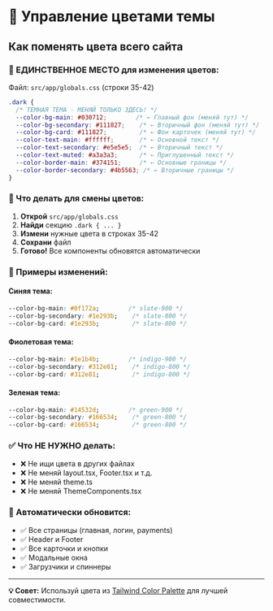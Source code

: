 # 🎨 Управление цветами темы

## Как поменять цвета всего сайта

### 📍 ЕДИНСТВЕННОЕ МЕСТО для изменения цветов:

Файл: `src/app/globals.css` (строки 35-42)

```css
.dark {
  /* ТЕМНАЯ ТЕМА - МЕНЯЙ ТОЛЬКО ЗДЕСЬ! */
  --color-bg-main: #030712;        /* ← Главный фон (меняй тут) */
  --color-bg-secondary: #111827;    /* ← Вторичный фон (меняй тут) */
  --color-bg-card: #111827;         /* ← Фон карточек (меняй тут) */
  --color-text-main: #ffffff;       /* ← Основной текст */
  --color-text-secondary: #e5e5e5;  /* ← Вторичный текст */
  --color-text-muted: #a3a3a3;      /* ← Приглушенный текст */
  --color-border-main: #374151;     /* ← Основные границы */
  --color-border-secondary: #4b5563; /* ← Вторичные границы */
}
```

### 🎯 Что делать для смены цветов:

1. **Открой** `src/app/globals.css`
2. **Найди** секцию `.dark { ... }`
3. **Измени** нужные цвета в строках 35-42
4. **Сохрани** файл
5. **Готово!** Все компоненты обновятся автоматически

### 🌈 Примеры изменений:

#### Синяя тема:
```css
--color-bg-main: #0f172a;        /* slate-900 */
--color-bg-secondary: #1e293b;    /* slate-800 */
--color-bg-card: #1e293b;         /* slate-800 */
```

#### Фиолетовая тема:
```css
--color-bg-main: #1e1b4b;        /* indigo-900 */
--color-bg-secondary: #312e81;    /* indigo-800 */
--color-bg-card: #312e81;         /* indigo-800 */
```

#### Зеленая тема:
```css
--color-bg-main: #14532d;        /* green-900 */
--color-bg-secondary: #166534;    /* green-800 */
--color-bg-card: #166534;         /* green-800 */
```

### ✅ Что НЕ НУЖНО делать:

- ❌ Не ищи цвета в других файлах
- ❌ Не меняй layout.tsx, Footer.tsx и т.д.
- ❌ Не меняй theme.ts
- ❌ Не меняй ThemeComponents.tsx

### 🔧 Автоматически обновится:

- ✅ Все страницы (главная, логин, payments)
- ✅ Header и Footer
- ✅ Все карточки и кнопки
- ✅ Модальные окна
- ✅ Загрузчики и спиннеры

---

**💡 Совет:** Используй цвета из [Tailwind Color Palette](https://tailwindcss.com/docs/customizing-colors) для лучшей совместимости.



